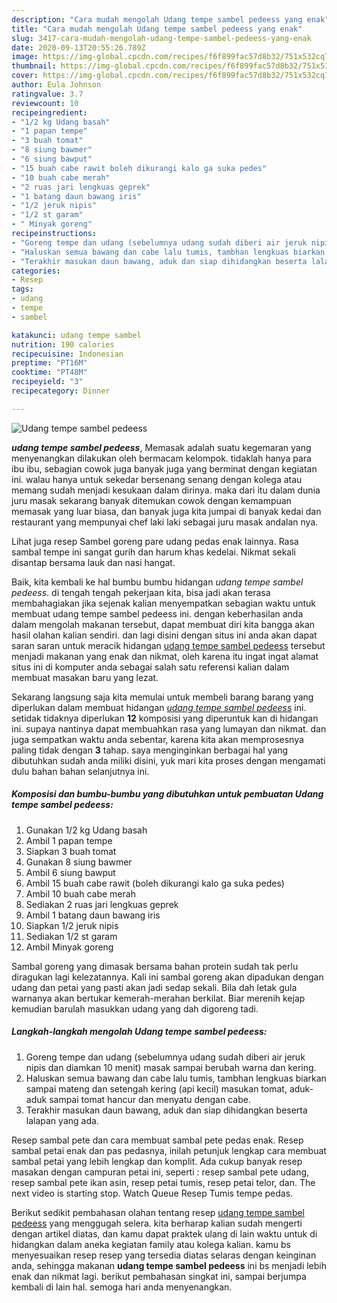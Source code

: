 ```yaml
---
description: "Cara mudah mengolah Udang tempe sambel pedeess yang enak"
title: "Cara mudah mengolah Udang tempe sambel pedeess yang enak"
slug: 3417-cara-mudah-mengolah-udang-tempe-sambel-pedeess-yang-enak
date: 2020-09-13T20:55:26.789Z
image: https://img-global.cpcdn.com/recipes/f6f899fac57d8b32/751x532cq70/udang-tempe-sambel-pedeess-foto-resep-utama.jpg
thumbnail: https://img-global.cpcdn.com/recipes/f6f899fac57d8b32/751x532cq70/udang-tempe-sambel-pedeess-foto-resep-utama.jpg
cover: https://img-global.cpcdn.com/recipes/f6f899fac57d8b32/751x532cq70/udang-tempe-sambel-pedeess-foto-resep-utama.jpg
author: Eula Johnson
ratingvalue: 3.7
reviewcount: 10
recipeingredient:
- "1/2 kg Udang basah"
- "1 papan tempe"
- "3 buah tomat"
- "8 siung bawmer"
- "6 siung bawput"
- "15 buah cabe rawit boleh dikurangi kalo ga suka pedes"
- "10 buah cabe merah"
- "2 ruas jari lengkuas geprek"
- "1 batang daun bawang iris"
- "1/2 jeruk nipis"
- "1/2 st garam"
- " Minyak goreng"
recipeinstructions:
- "Goreng tempe dan udang (sebelumnya udang sudah diberi air jeruk nipis dan diamkan 10 menit) masak sampai berubah warna dan kering."
- "Haluskan semua bawang dan cabe lalu tumis, tambhan lengkuas biarkan sampai mateng dan setengah kering (api kecil) masukan tomat, aduk-aduk sampai tomat hancur dan menyatu dengan cabe."
- "Terakhir masukan daun bawang, aduk dan siap dihidangkan beserta lalapan yang ada."
categories:
- Resep
tags:
- udang
- tempe
- sambel

katakunci: udang tempe sambel 
nutrition: 190 calories
recipecuisine: Indonesian
preptime: "PT16M"
cooktime: "PT48M"
recipeyield: "3"
recipecategory: Dinner

---
```



![Udang tempe sambel pedeess](https://img-global.cpcdn.com/recipes/f6f899fac57d8b32/751x532cq70/udang-tempe-sambel-pedeess-foto-resep-utama.jpg)

<b><i>udang tempe sambel pedeess</i></b>, Memasak adalah suatu kegemaran yang menyenangkan dilakukan oleh bermacam kelompok. tidaklah hanya para ibu ibu, sebagian cowok juga banyak juga yang berminat dengan kegiatan ini. walau hanya untuk sekedar bersenang senang dengan kolega atau memang sudah menjadi kesukaan dalam dirinya. maka dari itu dalam dunia juru masak sekarang banyak ditemukan cowok dengan kemampuan memasak yang luar biasa, dan banyak juga kita jumpai di banyak kedai dan restaurant yang mempunyai chef laki laki sebagai juru masak andalan nya.

Lihat juga resep Sambel goreng pare udang pedas enak lainnya. Rasa sambal tempe ini sangat gurih dan harum khas kedelai. Nikmat sekali disantap bersama lauk dan nasi hangat.

Baik, kita kembali ke hal bumbu bumbu hidangan <i>udang tempe sambel pedeess</i>. di tengah tengah pekerjaan kita, bisa jadi akan terasa membahagiakan jika sejenak kalian menyempatkan sebagian waktu untuk membuat udang tempe sambel pedeess ini. dengan keberhasilan anda dalam mengolah makanan tersebut, dapat membuat diri kita bangga akan hasil olahan kalian sendiri. dan lagi disini dengan situs ini anda akan dapat saran saran untuk meracik hidangan <u>udang tempe sambel pedeess</u> tersebut menjadi makanan yang enak dan nikmat, oleh karena itu ingat ingat alamat situs ini di komputer anda sebagai salah satu referensi kalian dalam membuat masakan baru yang lezat.


Sekarang langsung saja kita memulai untuk membeli barang barang yang diperlukan dalam membuat hidangan <u><i>udang tempe sambel pedeess</i></u> ini. setidak tidaknya diperlukan <b>12</b> komposisi yang diperuntuk kan di hidangan ini. supaya nantinya dapat membuahkan rasa yang lumayan dan nikmat. dan juga sempatkan waktu anda sebentar, karena kita akan memprosesnya paling tidak dengan <b>3</b> tahap. saya menginginkan berbagai hal yang dibutuhkan sudah anda miliki disini, yuk mari kita proses dengan mengamati dulu bahan bahan selanjutnya ini.

<!--inarticleads1-->

##### Komposisi dan bumbu-bumbu yang dibutuhkan untuk pembuatan Udang tempe sambel pedeess:

1. Gunakan 1/2 kg Udang basah
1. Ambil 1 papan tempe
1. Siapkan 3 buah tomat
1. Gunakan 8 siung bawmer
1. Ambil 6 siung bawput
1. Ambil 15 buah cabe rawit (boleh dikurangi kalo ga suka pedes)
1. Ambil 10 buah cabe merah
1. Sediakan 2 ruas jari lengkuas geprek
1. Ambil 1 batang daun bawang iris
1. Siapkan 1/2 jeruk nipis
1. Sediakan 1/2 st garam
1. Ambil  Minyak goreng


Sambal goreng yang dimasak bersama bahan protein sudah tak perlu diragukan lagi kelezatannya. Kali ini sambal goreng akan dipadukan dengan udang dan petai yang pasti akan jadi sedap sekali. Bila dah letak gula warnanya akan bertukar kemerah-merahan berkilat. Biar merenih kejap kemudian barulah masukkan udang yang dah digoreng tadi. 

<!--inarticleads2-->

##### Langkah-langkah mengolah Udang tempe sambel pedeess:

1. Goreng tempe dan udang (sebelumnya udang sudah diberi air jeruk nipis dan diamkan 10 menit) masak sampai berubah warna dan kering.
1. Haluskan semua bawang dan cabe lalu tumis, tambhan lengkuas biarkan sampai mateng dan setengah kering (api kecil) masukan tomat, aduk-aduk sampai tomat hancur dan menyatu dengan cabe.
1. Terakhir masukan daun bawang, aduk dan siap dihidangkan beserta lalapan yang ada.


Resep sambal pete dan cara membuat sambal pete pedas enak. Resep sambal petai enak dan pas pedasnya, inilah petunjuk lengkap cara membuat sambal petai yang lebih lengkap dan komplit. Ada cukup banyak resep masakan dengan campuran petai ini, seperti : resep sambal pete udang, resep sambal pete ikan asin, resep petai tumis, resep petai telor, dan. The next video is starting stop. Watch Queue Resep Tumis tempe pedas. 

Berikut sedikit pembahasan olahan tentang resep <u>udang tempe sambel pedeess</u> yang menggugah selera. kita berharap kalian sudah mengerti dengan artikel diatas, dan kamu dapat praktek ulang di lain waktu untuk di hidangkan dalam aneka kegiatan family atau kolega kalian. kamu bs menyesuaikan resep resep yang tersedia diatas selaras dengan keinginan anda, sehingga makanan <b>udang tempe sambel pedeess</b> ini bs menjadi lebih enak dan nikmat lagi. berikut pembahasan singkat ini, sampai berjumpa kembali di lain hal. semoga hari anda menyenangkan.
